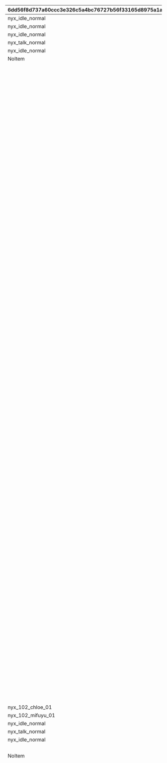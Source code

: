 |6dd56f8d737a60ccc3e326c5a4bc76727b56f33165d8975a1af261c1a0e77c32|296892e3b16c08cb40c4c66c87895cf52ec20eb694f4bb92b8642c68d3c5666b|d9eca8fe3bc7a0977910e6c20ddc9347b0f9e6ce0aeb24f1095be970ab4b1a87|04b245686f43e53819b5f33f312f568947c0255253c8186ba3fa0878f10c240f|a6c60702e3b1197b31861754f77478893c145a0ff8e1dd463a5d7ec51103f3c9|a1b8dcf9329fa7ee3120d4a5f065e963b9377163a32cdbe9deb2044ae62aa599|91b8be4d301d9b6d03f8fd44efec36830256c616eab024597b4f4a678c978d9e|fe7ed13293b8c9b5305f4df0f109c44f9ebf4684bdb062452f690d3facc0feb2|69d1f5a5cf1818e9a04c2da4206194eae28f259c22625b92f4d9c810abb344db|43093af8ec3a1105181e936af85193fec0ec622bc51d7fab4081fd0200c0f8bc|61ef1cea9c6595edbef0d534c22eb557450ff1e1144df6c1145eada1319477c0|
| --- | --- | --- | --- | --- | --- | --- | --- | --- | --- | --- |
|nyx_idle_normal|101|110931|1.35|11010001|1|-421|1|110|0|-209.3|
|nyx_idle_normal|101|104831|1.35|11010002|1|121.8|1|110|0|-182.5|
|nyx_idle_normal|101|104631|1.35|11010003|1|227.7|1|110|0|-182.5|
|nyx_talk_normal|101|103231|1.35|11010004|1|340.3|1|110|1|-182.5|
|nyx_idle_normal|101|103431|1.35|11010005|1|449.6|1|110|1|-182.5|
|NoItem|101|2|1.35|11010006|2|-421|5|120|0|-209.3|
||101|1|1|11010007|1|0|31|0||1|
||101|3|0|11010008|15|0|31|-300||1|
||101|4|0|11010009|15|0|31|-300||1.5|
||101|bgm_M347||11010010|bgm_M347||25||||
||101|||11010011|2||93||||
||101|nyx_101_chieru_01|0.2|11010012|2|nyx_101_chieru_loop|3|0||1|
||101|nyx_101_chieru_01|0.2|11010013|110931|nyx_101_chieru_loop|3|0||1|
||101|ちぇる～ん♪\n最初はとにかく\nインパクト！||11010014|110931||11|10|||
||101|||11010015|0.4||93||||
||101|0||11010016|3||32||||
||101|1||11010017|3||32||||
||101|||11010018|11010014||91||||
||101|強めの初ちぇるで\n審査員のハートを\n鷲掴み子ちゃんです||11010019|110931||11|10|||
||101|||11010020|1||93||||
||101|nyx_idle_joy1|0.2|11010021|103231||3|1|||
||101|nyx_cmn_05|0.2|11010022|104631||3|1|||
||101|||11010023|11010019||91||||
||101|nyx_101_chieru_01|0.2|11010024|2|nyx_101_chieru_loop|3|0||1|
||101|nyx_101_chieru_01|0.2|11010025|110931|nyx_101_chieru_loop|3|0||1|
||101|ちぇるーん♪\nいや、まだ行ける…\nちぇっ☆るゥ～ん！||11010026|110931||11|7|||
||101|||11010027|0.4||93||||
||101|0||11010028|3||32||||
||101|1||11010029|3||32||||
||101|||11010030|0.6||93||||
||101|nyx_talk_bitter|0.2|11010031|103431||3|1|||
||101|nyx_cmn_04|0.2|11010032|104631||3|1|||
||101|||11010033|2||93||||
||101|nyx_101_chieru_02|0.2|11010034|2|nyx_101_chieru_loop|3|0||1|
||101|nyx_101_chieru_02|0.2|11010035|110931|nyx_101_chieru_loop|3|0||1|
||101|||11010036|0.4||93||||
||101|0||11010037|3||32||||
||101|1||11010038|4||32||||
||101|||11010039|11010026||91||||
||101|nyx_idle_bitter|0.2|11010040|103431||3|1|||
||101|nyx_talk_sad|0.2|11010041|104831||3|1|||
||101|ね、ねぇ…\n廊下の方から\n何か聞こえない？||11010042|104831||11|10|||
||101|||11010043|0||91||||
||101|1||11010044|110931||4||||
||101|1||11010045|2||4||||
||101|nyx_101_chieru_02|0.2|11010046|2|nyx_101_chieru_loop|3|0||1|
||101|nyx_101_chieru_02|0.2|11010047|110931|nyx_101_chieru_loop|3|0||1|
||101|nyx_idle_sad|0.2|11010048|104831||3|1|||
||101|nyx_talk_sad|0.2|11010049|104631||3|1|||
||101|なんかちぇるちぇる\n聞こえるにゃ…\nこわいにゃ…||11010050|104631||11|10|||
||101|||11010051|0||91||||
||101|nyx_idle_sad|0.2|11010052|104631||3|1|||
||101|nyx_talk_sad|0.2|11010053|103431||3|1|||
||101|学校の七不思議的な\nやつかしら…\nか、帰りたい…||11010054|103431||11|10|||
||101|||11010055|0||91||||
||101|nyx_idle_sad|0.2|11010056|103431||3|1|||
||101|nyx_talk_joy2|0.2|11010057|103231||3|1|||
||101|面白いですわね！\n何が出てくるか\nワクワクしますわ！||11010058|103231||11|10|||
||101|||11010059|0||91||||
||101|||11010060|0.4||93||||
||101|0||11010061|110931||4||||
||101|0||11010062|2||4||||
||101|nyx_101_chieru_01|0.2|11010063|110931|nyx_101_chieru_loop|3|0||1|
||101|nyx_101_chieru_01|0.2|11010064|2|nyx_101_chieru_loop|3|0||1|
||101|1||11010065|104831||12|1|||
||101|nyx_talk_sad|0.2|11010066|104831|nyx_idle_sad|3|0|0.2|1|
||101|||11010067|0.4||93||||
||101|0||11010068|3||32||||
||101|1||11010069|3||32||||
||101|||11010070|1.6||93||||
||101|15||11010071|104631||12|1|||
||101|nyx_talk_sad|0.2|11010072|104631|nyx_idle_sad|3|0|0.2|1|
||101|||11010073|3||93||||
||101|1||11010074|110931||4||||
||101|1||11010075|2||4||||
||101|nyx_101_chieru_02|0.2|11010076|110931|nyx_101_chieru_loop|3|0||1|
||101|nyx_101_chieru_02|0.2|11010077|2|nyx_101_chieru_loop|3|0||1|
||101|10||11010078|103231||12|1|||
||101|nyx_talk_joy1|0.2|11010079|103231|nyx_idle_joy1|3|0|0.2|1|
||101|||11010080|2||93||||
||101|2||11010081|103431||12|1|||
||101|nyx_talk_sad|0.2|11010082|103431|nyx_idle_sad|3|0|0.2|1|
||101|||11010083|2.5||93||||
||101|||11010084|11010060||101||||
|nyx_102_chloe_01|102|110831|1.35|11020001|1|-362|1|110|1|-209.3|
|nyx_102_mifuyu_01|102|104831|1.35|11020002|1|90|1|110|0|-182.5|
|nyx_idle_normal|102|104631|1.35|11020003|1|220|1|110|0|-182.5|
|nyx_talk_normal|102|103231|1.35|11020004|1|336|1|110|1|-182.5|
|nyx_idle_normal|102|103431|1.35|11020005|1|457|1|110|1|-182.5|
||102|1|1|11020006|1|0|31|0||1|
|NoItem|102|2|1.35|11020007|2|-362|5|120|0|-209.3|
||102|bgm_M347||11020008|bgm_M347||25||||
||102|||11020009|2||93||||
||102|nyx_102_chloe_02|0.2|11020010|110831||3|1|||
||102|次、うちの番か…\nえ、チエルの後って\n何気に不利くない？||11020011|110831||11|10|||
||102|1||11020012|0||91||||
||102|nyx_idle_sad|0.2|11020013|110831||3|1|||
||102|あいつ絶対初見で\nちぇるちぇる言って\n現場冷やしてるし…||11020014|110831||11|10|||
||102|1||11020015|0||91||||
||102|cmn_pose02_def_N|0.2|11020016|110831|nyx_102_chloe_02|3|0|0.2|1|
||102|ま、いいけど何でも\n…てゆか中の人ら\nダイジョブか？||11020017|110831||11|10|||
||102|||11020018|3||93||||
||102|nyx_idle_normal|0.2|11020019|103231||3|1|||
||102|nyx_talk_sad|0.2|11020020|104631||3|1|||
||102|0||11020021|110831||4||||
||102|||11020022|11020016||91||||
||102|||11020023|1||93||||
||102|nyx_102_chloe_01|0.2|11020024|110831||3|1|||
||102|ちぇる気にやられて\nおかしなことにとか\n…いや、まさかね||11020025|110831||11|10|||
||102|||11020026|2.5||93||||
||102|nyx_102_chloe_03|0.2|11020027|110831|nyx_102_chloe_03_loop|3|0||1|
||102|nyx_102_chloe_03|0.2|11020028|2|nyx_102_chloe_03_loop|3|0||1|
||102|||11020029|11020025||91||||
||102|||11020030|1||93||||
||102|ちぇる…ちぇる…||11020031|104831||11|10|||
||102|||11020032|1.5||93||||
||102|1||11020033|104631||4|0|||
||102|cmn_shock_def_N|0.2|11020034|104631|nyx_idle_surprise2|3|0|0.2|1|
||102|cmn_shock_def_N|0.2|11020035|103431|nyx_idle_surprise2|3|0|0.2|1|
||102|nyx_surprise|0.2|11020036|103231|nyx_idle_surprise1|3|0|0.2|1|
||102|||11020037|1.5||93||||
||102|nyx_talk_surprise2|0.2|11020038|104631||3|1|0.2|1|
||102|nyx_102_yukari_01|0.2|11020039|103431||3|1|||
||102|ミフユさん！\nしっかりちぇる！\n傷は浅いちぇる！||11020040|103431||11|10|||
||102|1||11020041|0||91||||
||102|cmn_shock_def_N|0.2|11020042|103431|nyx_102_tamaki_01_loop|3|0|0.2|1|
||102|0||11020043|103231||4|0|||
||102|0||11020044|104631||4|0|||
||102|||11020045|0||91||||
||102|ダメにゃ…\nミフユもユカリも\n手遅れちぇ…にゃ！||11020046|104631||11|10|||
||102|||11020047|2.6||93||||
||102|nyx_102_tamaki_01|0.2|11020048|104631|nyx_102_tamaki_01_loop|3|0|0.2|1|
||102|||11020049|0.1||93||||
||102|1||11020050|103231||4|0|||
||102|||11020051|1.5||93||||
||102|被害甚大ですわね…\n次の方が普通である\nことを祈りますわ…||11020052|103231||11|10|||
||102|||11020053|0||91||||
||102|||11020054|1||93||||
||102|nyx_102_chloe_04|0.2|11020055|110831|nyx_102_chloe_03_loop|3|0||1|
||102|nyx_102_chloe_04|0.2|11020056|2|nyx_102_chloe_03_loop|3|0||1|
||102|||11020057|1.5||93||||
||102|12||11020058|110831||12|1|||
||102|||11020059|1||93||||
||102|1||11020060|103431||12|1|||
||102|nyx_cmn_01|0.2|11020061|103431|nyx_cmn_03|3|0|0.2|1|
||102|nyx_idle_worry|0.2|11020062|104631||3|1|0.2|1|
||102|||11020063|2||93||||
||102|12||11020064|104831||12|1|||
||102|||11020065|2||93||||
||102|10||11020066|103231||12|1|||
||102|nyx_talk_normal|0.2|11020067|103231|nyx_idle_normal|3|0|0.2|1|
||102|||11020068|2||93||||
||102|2||11020069|104631||12|1|||
||102|nyx_talk_sad|0.2|11020070|104631|nyx_idle_worry|3|0|0.2|1|
||102|||11020071|4||93||||
||102|1||11020072|11020055||101||||
|nyx_103_yuni_01|103|111031|1.35|11030001|1|-421|1|110|0|-209.3|
|nyx_idle_normal|103|104831|1.35|11030002|1|121.8|1|110|0|-182.5|
|NoItem|103|2|1.35|11030003|2|121.8|5|120|0|-182.5|
|nyx_idle_normal|103|104631|1.35|11030004|1|227.7|1|110|0|-182.5|
|NoItem|103|2|1.35|11030005|2|227.7|5|120|0|-182.5|
|nyx_idle_normal|103|103231|1.35|11030006|1|340.3|1|110|1|-182.5|
|nyx_cmn_03|103|103431|1.35|11030007|1|449.6|1|110|1|-182.5|
|NoItem|103|2|1.35|11030008|2|449.6|5|120|1|-182.5|
||103|1|1|11030009|1|0|31|0||1|
||103|bgm_M347||11030010|bgm_M347||25||||
||103|||11030011|2||93||||
||103|nyx_talk_sad|0.2|11030012|103431||3|1|||
||103|プレゼンって\nこんなに\n疲れるものなの…？||11030013|103431||11|10|||
||103|||11030014|0||91||||
||103|nyx_cmn_03|0.2|11030015|103431||3|1|||
||103|nyx_cmn_05|0.2|11030016|104831||3|1|||
||103|きっと次は大丈夫よ\nまともな生徒のはず\n…そうよね？||11030017|104831||11|10|||
||103|||11030018|0||91||||
||103|nyx_cmn_04|0.2|11030019|104831||3|1|||
||103|nyx_talk_normal|0.2|11030020|103231||3|1|||
||103|あら？\n次もなかよし部の方\nみたいですわよ？||11030021|103231||11|10|||
||103|||11030022|0||91||||
||103|nyx_idle_normal|0.2|11030023|103231||3|1|||
||103|nyx_talk_sad|0.2|11030024|104631||3|1|||
||103|…気を抜いたら\nやられるにゃ\n覚悟を決めるにゃ||11030025|104631||11|10|||
||103|||11030026|2.6||93||||
||103|nyx_102_chloe_01|0.2|11030027|111031||3|1|||
||103|||11030028|11030025||91||||
||103|nyx_cmn_02|0.2|11030029|104631|nyx_idle_sad|3|0|0.3|1|
||103|nyx_cmn_02|0.2|11030030|2||3|0|||
||103|nyx_cmn_02|0.2|11030031|103431|nyx_cmn_03|3|0|0.3|1|
||103|nyx_cmn_02|0.2|11030032|2||3|0|||
||103|nyx_cmn_02|0.2|11030033|104831|nyx_idle_normal|3|0|0.2|1|
||103|nyx_cmn_02|0.2|11030034|2||3|0|||
||103|||11030035|1.5||93||||
||103|nyx_303_yuni_01|0.2|11030036|111031||3|1|||
||103|ふむ、次はぼくだな\nまさに真打登場と\n言ったところか||11030037|111031||11|10|||
||103|||11030038|2.8||93||||
||103|13||11030039|104831||12|1|||
||103|nyx_talk_normal|0.2|11030040|104831||3|1|||
||103|||11030041|11030037||91||||
||103|チエル君、クロエ君\n君らの無念はぼくが\n晴らして見せよう||11030042|111031||11|10|||
||103|||11030043|0||91||||
||103|nyx_103_yuni_02|0.2|11030044|111031||3|1|||
||103|いざ上級生としての\n責務を果たす時だ||11030045|111031||11|10|||
||103|||11030046|1.5||93||||
||103|17||11030047|103231||12|1|||
||103|nyx_idle_normal|0.2|11030048|104831||3|1|||
||103|nyx_cmn_05|0.2|11030049|103231||3|1|||
||103|||11030050|11030045||91||||
||103|nyx_103_yuni_03|0.3|11030051|111031|nyx_103_yuni_04|3|0|0.6|0|
||103|ユニちゃんズの\n名に懸けて…！||11030052|111031||11|10|||
||103|||11030053|0||91||||
||103|nyx_idle_normal|0.2|11030054|103231||3|1|||
||103|||11030055|0.6||93||||
||103|12|0.2|11030056|111031||12|1|||
||103|cmn_pose02_def_N|0.2|11030057|111031|nyx_idle_normal|3|0|0.2|1|
||103|||11030058|1.5||93||||
||103|15||11030059|104631||12|1|||
||103|nyx_talk_sad|0.2|11030060|104631|nyx_idle_worry|3|0|0.2|1|
||103|||11030061|2||93||||
||103|10||11030062|103231||12|1|||
||103|nyx_talk_joy1|0.2|11030063|103231|nyx_idle_normal|3|0|0.2|1|
||103|nyx_103_yuni_01|0.2|11030064|111031|nyx_idle_normal|3|0|0.2|1|
||103|||11030065|2.5||93||||
||103|1||11030066|103431||12|1|||
||103|nyx_cmn_01|0.2|11030067|103431|nyx_cmn_03|3|0|0.3|1|
||103|||11030068|2||93||||
||103|12||11030069|104831||12|1|||
||103|nyx_talk_bitter|0.2|11030070|104831||3|1|||
||103|||11030071|2||93||||
||103|nyx_idle_bitter|0.2|11030072|104831||3|1|||
||103|||11030073|1||93||||
||103|||11030074|11030056||101||||
|nyx_201_akino_01|201|103231|1.2|12010001|1|-235.4|1|110|1|-294.7|
|nyx_201_akino_01|201|2|1.2|12010002|2|-235.4|5|120|1|-294.7|
|nyx_idle_normal|201|104631|1.2|12010003|1|-357|1|110|0|-281.6|
|nyx_idle_normal|201|103431|1.2|12010004|1|310.5|1|110|1|-281.6|
|nyx_idle_normal|201|104831|1.2|12010005|1|-453.3|1|110|0|-281.6|
||201|1|1|12010006|2|0|31|0||1|
||201|2|1|12010007|11|0|31|0||1|
||201|bgm_M347||12010008|bgm_M347||25||||
||201|||12010009|2||93||||
||201|タマキさん、この\n部品の組み立てを\nお願いしますわ！||12010010|103231||11|10|||
||201|||12010011|0||91||||
||201|nyx_surprise|0.3|12010012|104631|nyx_idle_surprise1|3|0|0.3|1|
||201|わ、わかったにゃ！\n…こんなの設計図に\nあったかにゃ…？||12010013|104631||11|10|||
||201|||12010014|0||91||||
||201|0||12010015|103231||4|0|||
||201|0||12010016|2||4||||
||201|nyx_idle_bitter2|0.3|12010017|104631||3|1|0.3||
||201|nyx_201_akino_02|0.3|12010018|103231||3|1|0.3||
||201|nyx_201_akino_02|0.3|12010019|2||3|1|0.3||
||201|199||12010020|103231|2.2|2|-294.7|||
||201|199||12010021|2|2.2|2|-294.7|||
||201|||12010022|2.2||93||||
||201|nyx_201_akino_01|0.3|12010023|103231||3|1|0.3||
||201|nyx_201_akino_01|0.3|12010024|2||3|1|0.3||
||201|ユカリさん！\nこの回路の発注を\n至急お願いします！||12010025|103231||11|10|||
||201|||12010026|0||91||||
||201|nyx_cmn_01|0.3|12010027|103431||3|1|0.3||
||201|えっ？　えっ？\nちょっとアキノさん\nこれ何に使うの！？||12010028|103431||11|10|||
||201|||12010029|0||91||||
||201|nyx_idle_bitter2|0.3|12010030|103431||3|1|0.3||
||201|1||12010031|103231||4||||
||201|1||12010032|2||4||||
||201|nyx_201_akino_02|0.3|12010033|103231||3|1|0.3||
||201|nyx_201_akino_02|0.3|12010034|2||3|1|0.3||
||201|-235.4||12010035|103231|2.2|2|-294.7|||
||201|-235.4||12010036|2|2.2|2|-294.7|||
||201|||12010037|2.2||93||||
||201|nyx_201_akino_01|0.3|12010038|103231||3|1|0.3||
||201|nyx_201_akino_01|0.3|12010039|2||3|1|0.3||
||201|ミフユさんは動作\nチェックを念入りに\nお願いします！||12010040|103231||11|10|||
||201|||12010041|0||91||||
||201|nyx_surprise|0.3|12010042|104831|nyx_idle_surprise1|3|0|0.3|1|
||201|は、はいっ！\n…アキノさんが\n燃えてるわ…|0|12010043|104831||11|10|||
||201|||12010044|0||91||||
||201|nyx_talk_sad|0.3|12010045|104831||3|1|0.3||
||201|でもなぜかしら\n不安だわ…\n不安しかない…|0|12010046|104831||11|10|||
||201|||12010047|0||91||||
||201|nyx_idle_bitter2|0.3|12010048|104831||3|1|0.3||
||201|||12010049|0||91||||
||201|||12010050|0.4||93||||
||201|0||12010051|103231||4|0|||
||201|0||12010052|2||4||||
||201|nyx_201_akino_02|0.2|12010053|103231||3|1|0.2||
||201|nyx_201_akino_02|0.2|12010054|2||3|1|0.2||
||201|199||12010055|103231|2.2|2|-294.7|||
||201|199||12010056|2|2.2|2|-294.7|||
||201|nyx_cmn_03|0.2|12010057|103431||3|1|0.2||
||201|||12010058|2.2||93||||
||201|10||12010059|103231||12|1|||
||201|nyx_201_akino_01|0.2|12010060|103231||3|1|0.2||
||201|nyx_201_akino_01|0.2|12010061|2||3|1|0.2||
||201|||12010062|0||91||||
||201|nyx_idle_surprise1|0.2|12010063|103431||3|1|0.2||
||201|||12010064|0||91||||
||201|nyx_102_chloe_02|0.2|12010065|103431||3|1|0.2||
||201|1||12010066|103231||4||||
||201|1||12010067|2||4||||
||201|nyx_201_akino_02|0.2|12010068|103231||3|1|0.2||
||201|nyx_201_akino_02|0.2|12010069|2||3|1|0.2||
||201|-235.4||12010070|103231|2.2|2|-294.7|||
||201|-235.4||12010071|2|2.2|2|-294.7|||
||201|||12010072|2.2||93||||
||201|10||12010073|103231||12|1|||
||201|nyx_201_akino_01|0.2|12010074|103231||3|1|0.2||
||201|nyx_201_akino_01||12010075|2||3|1|0.2||
||201|||12010076|3||93||||
||201|cmn_nod_def_N|0.2|12010077|104631|nyx_idle_normal|3|0|0.2|1|
||201|||12010078|0.8||93||||
||201|3||12010079|104831||12|1|||
||201|nyx_talk_worry|0.2|12010080|104831|nyx_idle_sad|3|0|0.2|1|
||201|||12010081|1||93||||
||201|||12010082|12010051||101||||
|nyx_202_tamaki_03_loop|202|3|1.2|12020001|1|-136|5|100|0|-255|
|nyx_idle_joy1|202|103231|1.2|12020002|1|183.7|1|110|1|-286.1|
|nyx_202_yukari_01|202|5|1.2|12020003|2|312.6|5|120|1|-286.1|
|nyx_202_yukari_01|202|103431|1.2|12020004|1|312.6|1|110|1|-286.1|
|nyx_idle_normal|202|104831|1.2|12020005|1|-269.8|1|120|0|-286.1|
||202|1|1|12020006|2|0|31|0||1|
||202|2|1|12020007|12|34|31|0||1|
||202|7|0|12020008|16|130|31|-74||1|
|nyx_yagura_idle|202|4|1|12020009|3|-208|5|110|0|-255|
|NoItem|202|6|1.2|12020010|2|-269.8|5|120|0|-286.1|
||202|bgm_M347||12020011|bgm_M347||25||||
||202|||12020012|2||93||||
||202|開発もなんだか\n楽しくなってきた\nにゃ～！||12020013|3||11|10|||
||202|||12020014|0||91||||
||202|ここまで来たら\n世界一のたい焼き\nメカにするにゃ！||12020015|3||11|10|||
||202|||12020016|0||91||||
||202|あたしの全てを\n注ぎ込んでやる\nにゃあ～～！||12020017|3||11|10|||
||202|||12020018|0.4||93||||
||202|nyx_202_tamaki_03_puton|0.2|12020019|3|nyx_202_tamaki_loop|3|0||1|
||202|||12020020|12020017||91||||
||202|nyx_202_tamaki_up|0.2|12020021|3|nyx_202_tamaki_01|3|0||1|
||202|nyx_yagura_up||12020022|4|nyx_yagura_up_idle|3|0||1|
||202|||12020023|2.4||93||||
||202|1||12020024|7||32||||
||202|nyx_202_akino_01_loop|0.2|12020025|103231||3|1|||
||202|おーほっほっほ！\n素晴らしい意気込み\nですわ、タマキさん||12020026|103231||11|10|||
||202|||12020027|0||91||||
||202|nyx_talk_anger2|0.2|12020028|104831||3|1|||
||202|設計図のどこにも\nたい焼きなんて\n書いてないわよ！？||12020029|104831||11|10|||
||202|||12020030|0||91||||
||202|nyx_idle_anger2|0.2|12020031|103431||3|1|||
||202|nyx_202_yukari_01|0.2|12020032|103431||3|1|||
||202|ミフユさん…\nタマキさんなら\n大丈夫よ…ひっく||12020033|103431||11|10|||
||202|||12020034|0||91||||
||202|nyx_cmn_05|0.2|12020035|104831|nyx_cmn_04|3|0|0.2||
||202|ユカリさん？\n何を飲んでるの？\n…買収されたわね？|0|12020036|104831||11|10|||
||202|||12020037|0||91||||
||202|nyx_202_yukari_01|0.2|12020038|103431||3|1|||
||202|え～？\nにゃんのことぉ～？\n…うっふふ～♪||12020039|103431||11|10|||
||202|||12020040|0||91||||
||202|||12020041|2||93||||
||202|13||12020042|103231||12|1|||
||202|nyx_talk_joy2|0.2|12020043|103231|nyx_202_akino_01_loop|3|0|0.2|1|
||202|||12020044|2.5||93||||
||202|3||12020045|104831||12|1|||
||202|nyx_talk_anger2|0.2|12020046|104831||3|1|||
||202|||12020047|2||93||||
||202|nyx_cmn_02|0.2|12020048|104831||3|0|||
||202|nyx_cmn_02|0.2|12020049|6|NoItem|3|0||1|
||202|||12020050|1||93||||
||202|nyx_cmn_05|0.2|12020051|104831|nyx_cmn_04|3|0|0.2|1|
||202|||12020052|2||93||||
||202|5||12020053|103431||12|1|||
||202|nyx_203_yukari_01|0.2|12020054|5|nyx_202_yukari_01|3|0|0.2|1|
||202|nyx_203_yukari_01|0.2|12020055|103431|nyx_202_yukari_01|3|0|0.2|1|
||202|||12020056|1.2||93||||
||202|11||12020057|3||12|1|||
||202|||12020058|0.8||93||||
||202|||12020059|12020041||101||||
|nyx_idle_normal|203|104831|1.2|12030001|1|-300|1|130|0|-286|
|nyx_idle_normal|203|104631|1.2|12030002|1|316|1|100|1|-286|
|nyx_idle_normal|203|103231|1.2|12030003|1|110|1|100|1|-286|
|nyx_203_yukari_01|203|103431|1.2|12030004|1|-200|1|100|0|-10|
||203|1|1|12030005|2|0|31|0||1|
||203|2|1|12030006|13|34|31|-80||1|
|nyx_203_yukari_01|203|3|1.2|12030007|2|-200|5|110|0|-10|
|nyx_yagura_up_harf|203|4|1|12030008|3|-250|5|120|0|-255|
||203|bgm_M347||12030009|bgm_M347||25||||
||203|||12030010|2||93||||
||203|あっれぇ～？\nここはどこぉ～？\n私はだれ～？||12030011|103431||11|10|||
||203|||12030012|0.6||93||||
||203|nyx_lookup|0.2|12030013|103231|nyx_lookup_loop2|3|0|0.2|1|
||203|||12030014|12030011||91||||
||203|ん～？\nにゃ～にこの\nでっかいのぉ～||12030015|103431||11|10|||
||203|||12030016|0.6||93||||
||203|nyx_lookup|0.2|12030017|104631|nyx_lookup_loop2|3|0|0.2|1|
||203|||12030018|12030015||91||||
||203|nyx_203_yukari_02|0.2|12030019|3|nyx_203_yukari_05|3|0||1|
||203|nyx_203_yukari_02|0.2|12030020|103431|nyx_203_yukari_05|3|0||1|
||203|あんたも麦しゅわ\n飲む～？\nお～いしいわよ～？||12030021|103431||11|10|||
||203|||12030022|0.4||93||||
||203|nyx_lookup|0.2|12030023|104831|nyx_lookup_loop2|3|0|0.2|1|
||203|||12030024|12030021||91||||
||203|||12030025|0.2||93||||
||203|nyx_cmn_02|0.2|12030026|104831|nyx_idle_sad|3|0|0.2|1|
||203|何してるのよ\nユカリさん…|0|12030027|104831||11|10|||
||203|||12030028|0.1||93||||
||203|nyx_cmn_02|0.2|12030029|103231|nyx_cmn_04|3|0|0.2|1|
||203|何してますの…\nユカリさん…||12030030|103231||11|10|||
||203|||12030031|0.1||93||||
||203|nyx_cmn_02|0.2|12030032|104631|nyx_idle_sad|3|0|0.2|1|
||203|何してるのにゃ\nユカリ…||12030033|104631||11|10|||
||203|||12030034|0||91||||
||203|nyx_203_yukari_03|0.5|12030035|3||3|1|||
||203|nyx_203_yukari_03|0.5|12030036|103431||3|1|||
||203|それ～もっと飲め～\nうふふ～麦しゅわに\n不可能はないわ～♪||12030037|103431||11|10|||
||203|||12030038|0||91||||
||203|||12030039|0.1||93||||
||203|nyx_203_yukari_06|0.2|12030040|3|nyx_203_yukari_05|3|0||1|
||203|nyx_203_yukari_06|0.2|12030041|103431|nyx_203_yukari_05|3|0||1|
||203|||12030042|0.5||93||||
||203|nyx_lookup|0.2|12030043|103231|nyx_cmn_05|3|0|0.2|1|
||203|||12030044|2||93||||
||203|1||12030045|103231||12|1|||
||203|1||12030046|3||4||||
||203|1||12030047|103431||4||||
||203|nyx_203_yukari_04|0.2|12030048|3||3|0|||
||203|nyx_203_yukari_04|0.2|12030049|103431||3|0|||
||203|-245||12030050|3|0.67|2|-10||0|
||203|-245||12030051|103431|0.67|2|-10||0|
||203|||12030052|0.67||93||||
||203|||12030053|0.83||93||||
||203|-265||12030054|3|0.5|2|-10||0|
||203|-265||12030055|103431|0.5|2|-10||0|
||203|||12030056|0.5||93||||
||203|-328||12030057|3|0.67|2|-10||0|
||203|-328||12030058|103431|0.67|2|-10||0|
||203|nyx_cmn_04|0.2|12030059|103231||3|1|||
||203|nyx_lookup|0.2|12030060|104831|nyx_idle_sad|3|0|0.2|1|
||203|||12030061|0.67||93||||
||203|-330||12030062|3|0.67|2|-10||0|
||203|-330||12030063|103431|0.67|2|-10||0|
||203|||12030064|0.67||93||||
||203|nyx_203_yukari_05|0.2|12030065|3|nyx_203_yukari_06|3|0||1|
||203|nyx_203_yukari_05|0.2|12030066|103431|nyx_203_yukari_06|3|0||1|
||203|||12030067|0.66||93||||
||203|12||12030068|104831||12|1|||
||203|||12030069|2||93||||
||203|9||12030070|103431||12|1|||
||203|nyx_lookup|0.2|12030071|104631|nyx_talk_sad|3|0|0.2|1|
||203|0||12030072|3||4||||
||203|0||12030073|103431||4||||
||203|nyx_203_yukari_04|0.2|12030074|3||3|0|||
||203|nyx_203_yukari_04|0.2|12030075|103431||3|0|||
||203|-285||12030076|3|0.67|2|-10||0|
||203|-285||12030077|103431|0.67|2|-10||0|
||203|||12030078|0.67||93||||
||203|||12030079|0.83||93||||
||203|-265||12030080|3|0.5|2|-10||0|
||203|-265||12030081|103431|0.5|2|-10||0|
||203|||12030082|0.5||93||||
||203|-202||12030083|3|0.67|2|-10||0|
||203|-202||12030084|103431|0.67|2|-10||0|
||203|5||12030085|104631||12|1|||
||203|||12030086|0.67||93||||
||203|-200||12030087|3|0.67|2|-10||0|
||203|-200||12030088|103431|0.67|2|-10||0|
||203|||12030089|0.67||93||||
||203|nyx_203_yukari_05|0.2|12030090|3||3|1|||
||203|nyx_203_yukari_05|0.2|12030091|103431||3|1|||
||203|||12030092|0.66||93||||
||203|nyx_idle_sad|0.2|12030093|104631||3|1|||
||203|6||12030094|103431||12|1|||
||203|0||12030095|3||4||||
||203|0||12030096|103431||4||||
||203|||12030097|1||93||||
||203|||12030098|12030039||101||||
|nyx_204_mifuyu_01|204|104831|1.2|12040001|1|121.8|1|110|1|28.5|
|nyx_204_mifuyu_01|204|2|1.2|12040002|2|121.8|5|120|1|28.5|
|nyx_idle_normal|204|103431|1.2|12040003|1|-278|1|110|0|-286.1|
|nyx_idle_normal|204|104631|1.2|12040004|1|283.5|1|140|1|-286.1|
|nyx_idle_normal|204|103231|1.2|12040005|1|-413|1|110|0|-286.1|
||204|1|1|12040006|2|0|31|0||1|
|nyx_yagura_up_harf|204|3|1.2|12040007|3|109|5|130|0|-278|
||204|2|1|12040008|14|34|31|-111||1|
||204|bgm_M347||12040009|bgm_M347||25||||
||204|||12040010|2||93||||
||204|nyx_204_mifuyu_01|0.2|12040011|104831||3|1|||
||204|nyx_204_mifuyu_01|0.2|12040012|2||3|1|||
||204|とうとう完成…\nしてしまったわね…|0|12040013|104831||11|10|||
||204|||12040014|0.2||93||||
||204|nyx_lookup|0.2|12040015|104631|nyx_204_akino_01_loop|3|0|0.2|1|
||204|||12040016|0.5||93||||
||204|nyx_204_mifuyu_02|0.2|12040017|104831||3|1|||
||204|nyx_204_mifuyu_02|0.2|12040018|2||3|1|||
||204|||12040019|12040013||91||||
||204|設計段階より\n明らかに機能が\n増やされてるわ…|0|12040020|104831||11|10|||
||204|||12040021|1.5||93||||
||204|nyx_lookup|0.2|12040022|103431|nyx_lookup_loop|3|0|0.2|1|
||204|||12040023|12040020||91||||
||204|||12040024|0.2||93||||
||204|nyx_204_akino_01|0.2|12040025|103231||3|0|||
||204|驚いたでしょう！\nこれこそが私たちの\nアイデアの結晶！||12040026|103231||11|10|||
||204|||12040027|1||93||||
||204|nyx_204_akino_02|0.2|12040028|103231||3|1|||
||204|||12040029|12040026||91||||
||204|||12040030|0.5||93||||
||204|ええ、驚いたわ…\nまさかこんなにも\n好き勝手やるなんて|0|12040031|104831||11|10|||
||204|||12040032|0.2||93||||
||204|nyx_204_mifuyu_03|0.2|12040033|104831||3|1|0.2||
||204|nyx_204_mifuyu_03|0.2|12040034|2||3|1|0.2||
||204|||12040035|3||93||||
||204|||12040036|12040031||91||||
||204|nyx_talk_sad||12040037|104631||3|1|||
||204|ど、どうして\n震えてるにゃ？\nミフユ…||12040038|104631||11|10|||
||204|||12040039|0||91||||
||204|nyx_204_mifuyu_04|0.3|12040040|104831|nyx_204_mifuyu_05|3|0|0.3|1|
||204|nyx_204_mifuyu_04|0.3|12040041|2|nyx_204_mifuyu_05|3|0|0.3|1|
||204|当たり前です！\nなんですかこの\n無駄だらけな機能！|0|12040042|104831||11|10|||
||204|||12040043|0.6||93||||
||204|cmn_shock_def_N|0.3|12040044|104631|nyx_idle_surprise2|3|0|0.2|1|
||204|cmn_shock_def_N|0.3|12040045|103431|nyx_idle_sad|3|0|0.2|1|
||204|cmn_shock_def_N|0.3|12040046|103231|nyx_idle_surprise1|3|0|0.2|1|
||204|||12040047|1.5||93||||
||204|||12040048|12040042||91||||
||204|どこを見ても\n無駄ばかり…\n非効率すぎる…！|0|12040049|104831||11|10|||
||204|||12040050|0||91||||
||204|nyx_talk_sad|0.3|12040051|103431||3|1|0.3||
||204|お、落ち着いて\nミフユさん…\n仕方がなかったの…||12040052|103431||11|10|||
||204|||12040053|0||91||||
||204|こんなの\n落ち着けるわけ\nないでしょーっ！|0|12040054|104831||11|10|||
||204|||12040055|2.7||93||||
||204|nyx_cmn_03|0.3|12040056|103431||3|1|0.3||
||204|nyx_204_mifuyu_07|0.3|12040057|104831|nyx_204_mifuyu_06|3|0|0.3|1|
||204|nyx_204_mifuyu_07|0.3|12040058|2|nyx_204_mifuyu_06|3|0|0.3|1|
||204|||12040059|12040052||91||||
||204|||12040060|0.5||93||||
||204|0||12040061|103431||4|1|||
||204|||12040062|0.5||93||||
||204|2||12040063|103431||12|1|||
||204|||12040064|1.5||93||||
||204|17||12040065|104631||12|1|||
||204|nyx_talk_sad|0.3|12040066|104631||3|1|0.3||
||204|||12040067|1.5||93||||
||204|1||12040068|103431||4|1|||
||204|nyx_idle_sad|0.3|12040069|104631||3|1|0.3||
||204|||12040070|0.2||93||||
||204|7||12040071|103231||12|1|||
||204|nyx_talk_joy1|0.3|12040072|103231|cmn_pose02_def_N|3|0|0.2|1|
||204|||12040073|0.1||93||||
||204|nyx_talk_sad|0.3|12040074|103431||3|1|0.3||
||204|||12040075|2||93||||
||204|15||12040076|104831||12|1|||
||204|||12040077|2||93||||
||204|1||12040078|12040061||101||||
|nyx_301_yuni_01|301|111031|1.2|13010001|1|-135|1|110|0|-277|
||301|1|1|13010002|3|0|31|0||1|
||301|2|1|13010003|17|-195|31|40||1|
||301|3|0|13010004|18|-195|31|40||1|
||301|4|0|13010005|19|-195|31|40||1|
||301|bgm_M347||13010006|bgm_M347||25||||
||301|||13010007|2||93||||
||301|なかよしX…\nあれは実に\n浪漫の結晶だった…||13010008|111031||11|10|||
||301|1||13010009|0||91||||
||301|あのイノベーション\nから得た刺激は形に\n遺しておくべきだ…||13010010|111031||11|10|||
||301|1||13010011|0||91||||
||301|||13010012|0.6||93||||
||301|nyx_103_yuni_02|0.2|13010013|111031||3|1|||
||301|というわけで\nなかよしXの残骸を\n集めてみたわけだが||13010014|111031||11|10|||
||301|1||13010015|0||91||||
||301|cmn_pose02_def_N|0.2|13010016|111031|nyx_idle_normal|3|0|0.2||
||301|これらをリペアして\n単に組み直したとて\n模造品でしかない||13010017|111031||11|10|||
||301|1||13010018|0||91||||
||301|nyx_103_yuni_03|0.2|13010019|111031|nyx_103_yuni_04|3|0||1|
||301|独自の改修を施すぞ\n機体の縮小化そして\n各種機能を改良だ||13010020|111031||11|10|||
||301|1||13010021|0||91||||
||301|cmn_pose02_def_N|0.2|13010022|111031||3|1|||
||301|ふむ、すなわち\nたい焼きに麦しゅわ\nだが…||13010023|111031||11|10|||
||301|||13010024|0||91||||
||301|||13010025|0.5||93||||
||301|nyx_301_yuni_03|0.2|13010026|111031||3|1|||
||301|いや、そもそもなぜ\nたい焼き麦しゅわが\n組み込まれていたか||13010027|111031||11|10|||
||301|1||13010028|0||91||||
||301|…理解に苦しむな\nまずそこから考える\n必要がありそうだ||13010029|111031||11|10|||
||301|1||13010030|0||91||||
||301|nyx_301_yuni_01|0.2|13010031|111031||3|1|||
||301|なんたる難題だろう\nぼくの知的探求心が\n疼いてきたと言える||13010032|111031||11|10|||
||301|||13010033|0||91||||
||301|||13010034|2||93||||
||301|1||13010035|111031||4||||
||301|cmn_walk_def_N|0.2|13010036|111031||3|1|||
||301|-230||13010037|111031|1.5|2|-277|||
||301|||13010038|1.5||93||||
||301|nyx_301_yuni_02|0.2|13010039|111031|nyx_idle_normal|3|0|0.2|1|
||301|||13010040|3||93||||
||301|0||13010041|111031||4||||
||301|cmn_walk_def_N|0.2|13010042|111031||3|1|||
||301|-95||13010043|111031|1.5|2|-277|||
||301|||13010044|1.5||93||||
||301|12||13010045|111031||12|1|||
||301|nyx_301_yuni_02|0.2|13010046|111031|nyx_idle_normal|3|0|0.2|1|
||301|||13010047|0.4||93||||
||301|1||13010048|3||32||||
||301|||13010049|2.6||93||||
||301|1||13010050|111031||4||||
||301|cmn_walk_def_N|0.2|13010051|111031||3|1|||
||301|-230||13010052|111031|1.5|2|-277|||
||301|||13010053|1.5||93||||
||301|13||13010054|111031||12|1|||
||301|nyx_301_yuni_02|0.2|13010055|111031|nyx_idle_normal|3|0|0.2|1|
||301|||13010056|3||93||||
||301|0||13010057|111031||4||||
||301|cmn_walk_def_N|0.2|13010058|111031||3|1|||
||301|-95||13010059|111031|1.5|2|-277|||
||301|||13010060|1.5||93||||
||301|nyx_301_yuni_02|0.2|13010061|111031|nyx_idle_normal|3|0|0.2|1|
||301|||13010062|0.4||93||||
||301|1||13010063|4||32||||
||301|||13010064|2.6||93||||
||301|1||13010065|111031||4||||
||301|cmn_walk_def_N|0.2|13010066|111031||3|1|||
||301|-230||13010067|111031|1.5|2|-277|||
||301|||13010068|1.5||93||||
||301|nyx_301_yuni_02|0.2|13010069|111031|nyx_idle_normal|3|0|0.2|1|
||301|||13010070|3||93||||
||301|0||13010071|111031||4||||
||301|cmn_walk_def_N|0.2|13010072|111031||3|1|||
||301|165||13010073|111031|4|2|-277|||
||301|||13010074|4||93||||
||301|12||13010075|111031||12|1|||
||301|nyx_301_yuni_02|0.2|13010076|111031|nyx_idle_normal|3|0|0.2|1|
||301|||13010077|3||93||||
||301|1||13010078|111031||4||||
||301|cmn_walk_def_N|0.2|13010079|111031||3|1|||
||301|-230||13010080|111031|4|2|-277|||
||301|||13010081|4||93||||
||301|17||13010082|111031||12|1|||
||301|cmn_pose02_def_N|0.2|13010083|111031|nyx_idle_normal|3|0|0.2|1|
||301|||13010084|4||93||||
||301|0||13010085|111031||4||||
||301|cmn_walk_def_N|0.2|13010086|111031||3|1|||
||301|165||13010087|111031|4|2|-277|||
||301|||13010088|4||93||||
||301|nyx_301_yuni_02|0.2|13010089|111031|nyx_303_yuni_01|3|0|0.2|0|
||301|||13010090|2.4||93||||
||301|7||13010091|111031||12|1|||
||301|||13010092|1.6||93||||
||301|1||13010093|111031||4||||
||301|cmn_walk_def_N|0.2|13010094|111031||3|1|||
||301|-230||13010095|111031|4|2|-277|||
||301|||13010096|4||93||||
||301|2||13010097|111031||12|1|||
||301|nyx_301_yuni_02|0.2|13010098|111031|cmn_pose02_def_N|3|0|0.2|1|
||301|||13010099|4||93||||
||301|||13010100|13010071||101||||
|nyx_idle_normal|302|111031|1.2|13020001|1|4000|1|110|1|-277|
|NoItem|302|2|1.2|13020002|2|-200|5|120|1|-277|
||302|1|1|13020003|3|0|31|0||1|
||302|3|0|13020004|20|-240|31|-110||1|
||302|4|1|13020005|21|-195|31|40||1.2|
||302|bgm_M347||13020006|bgm_M347||25||||
||302|||13020007|2||93||||
||302|nyx_302_yuni_01||13020008|111031|nyx_idle_normal|3|0|0.2|1|
||302|-200||13020009|111031|0|2|-277|||
||302|-200||13020010|2|0|2|-279|||
||302|…ぷはーっ！||13020011|111031||11|10|||
||302|||13020012|0||93||||
||302|1||13020013|3||32||||
||302|||13020014|13020011||91||||
||302|いかんいかん\n資材の山に埋もれて\nしまうところだった||13020015|111031||11|10|||
||302|||13020016|0||91||||
||302|nyx_302_yuni_02|0.2|13020017|2|NoItem|3|0||1|
||302|nyx_302_yuni_02|0.2|13020018|111031|nyx_idle_normal|3|0|0.2|1|
||302|だが怪我の功名、\n探していた部品を\n偶然にも発見できた||13020019|111031||11|10|||
||302|||13020020|5||93||||
||302|0||13020021|111031||4||||
||302|nyx_cmn_03|0.2|13020022|111031||3|1|||
||302|ふむ…これは僥倖\nかくなる上は再び\n潜航してみるか…||13020023|111031||11|10|||
||302|||13020024|0||91||||
||302|nyx_301_yuni_01|0.2|13020025|111031||3|1|||
||302|存外意義あるものだ\n資材ダイビングとか\nいう新種の探索行は||13020026|111031||11|10|||
||302|1||13020027|0||91||||
||302|まあ万一溺れたとて\n後輩たちの誰ぞが\nきっと気付くだろう||13020028|111031||11|10|||
||302|1||13020029|0||91||||
||302|nyx_302_yuni_03|0.2|13020030|111031|nyx_302_yuni_04|3|0||1|
||302|是非もなし\nいざ往かん！||13020031|111031||11|10|||
||302|1||13020032|0||91||||
||302|||13020033|1.5||93||||
||302|む。奥に入りすぎた\nこれは…出られぬ！\n誰かー！　誰か―！||13020034|111031||11|10|||
||302|||13020035|0||91||||
||302|||13020036|6||93||||
||302|2||13020037|111031||12|1|||
||302|||13020038|4||93||||
||302|4||13020039|111031||12|1|||
||302|||13020040|4||93||||
||302|||13020041|13020036||101||||
|nyx_303_yuni_07|303|111031|1.2|13030001|1|49|1|110|1|-221.5|
||303|1|1|13030002|4|0|31|0||1|
||303|bgm_M347||13030003|bgm_M347||25||||
||303|||13030004|2||93||||
||303|ふむ、紆余曲折は\nあったが無事完成…\nといったところか||13030005|111031||11|10|||
||303|||13030006|0||91||||
||303|nyx_303_yuni_01_noshadow|0.2|13030007|111031||3|1|||
||303|ふふふ…我ながら\n納得の出来栄え…||13030008|111031||11|10|||
||303|||13030009|0||91||||
||303|外観の完成度も\nさることながら\n特筆すべきは機能だ||13030010|111031||11|10|||
||303|||13030011|0||91||||
||303|nyx_303_yuni_03|0.2|13030012|111031||3|1|||
||303|試しに動作試験を\nしてみるとしよう||13030013|111031||11|10|||
||303|||13030014|0||91||||
||303|nyx_303_yuni_02|0.2|13030015|111031|nyx_303_yuni_04|3|0|0.2|1|
||303|||13030016|3||93||||
||303|nyx_303_yuni_07|0.2|13030017|111031||3|1|||
||303|ふむ…\n表情映写の動作に\n問題はないようだ||13030018|111031||11|10|||
||303|||13030019|0||91||||
||303|nyx_303_yuni_09|0.2|13030020|111031|nyx_303_yuni_04|3|0|0.2|1|
||303|次はいずれの機能を\n試してみるか…||13030021|111031||11|10|||
||303|||13030022|0||91||||
||303|||13030023|0.5||93||||
||303|とりあえず適当な\nスイッチを…おっと\nこのボタンはいかん||13030024|111031||11|10|||
||303|||13030025|1.5||93||||
||303|nyx_303_yuni_02|0.2|13030026|111031||3|0|||
||303|||13030027|1||93||||
||303|nyx_303_yuni_06|0.2|13030028|111031|nyx_303_yuni_05|3|0||1|
||303|||13030029|2||93||||
||303|…危ない危ない\n自爆装置を起動して\nしまうところだった||13030030|111031||11|10|||
||303|||13030031|0.1||93||||
||303|nyx_303_yuni_08|0.2|13030032|111031||3|1|||
||303|||13030033|13030030||91||||
||303|||13030034|2||93||||
||303|nyx_303_yuni_09|0.2|13030035|111031|nyx_303_yuni_04|3|0|0.2|1|
||303|||13030036|2||93||||
||303|nyx_303_yuni_02|0.2|13030037|111031|nyx_303_yuni_03|3|0|0.2|1|
||303|||13030038|1.8||93||||
||303|6||13030039|111031||12|1|||
||303|||13030040|3.2||93||||
||303|nyx_303_yuni_09|0.2|13030041|111031|nyx_303_yuni_04|3|0|0.2|1|
||303|||13030042|2||93||||
||303|nyx_303_yuni_02|0.2|13030043|111031|nyx_303_yuni_08|3|0|0.2|1|
||303|||13030044|1.8||93||||
||303|2||13030045|111031||12|1|||
||303|||13030046|1.2||93||||
||303|||13030047|13030034||101||||
